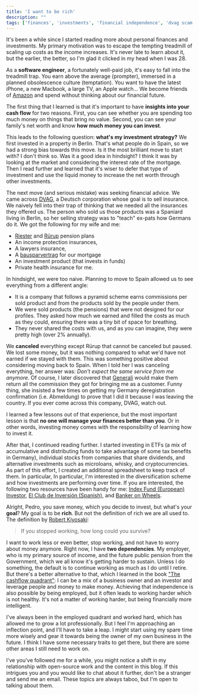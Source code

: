 ```yaml
---
title: 'I want to be rich'
description: ""
tags: ['finances', 'investments', 'financial independence', 'dvag scam']
---
```


It's been a while since I started reading more about personal finances and investments.
My primary motivation was to escape the tempting treadmill of scaling up costs as the income increases.
It's never late to learn about it,
but the earlier,
the better,
so I'm glad it clicked in my head when I was 28.

As a **software engineer**,
a fortunately well-paid job,
it's easy to fall into the treadmill trap.
You earn above the average (prompter),
immersed in a planned obsolescence culture (temptation).
You want to have the latest iPhone,
a new Macbook,
a large TV,
an Apple watch...
We become friends of [Amazon](https://amazon.com) and spend without thinking about our financial future.

The first thing that I learned is that it's important to have **insights into your cash flow** for two reasons.
First,
you can see whether you are spending too much money on things that bring no value.
Second, you can see your family's net worth and know **how much money you can invest**.

This leads to the following question: **what's my investment strategy?**
We first invested in a property in Berlin.
That's what people do in Spain,
so we had a strong bias towards this move.
Is it the most brilliant move to start with? I don't think so.
Was it a good idea in hindsight?
I think it was by looking at the market and considering the interest rate of the mortgage.
Then I read further and learned that it's wiser to defer that type of investment and use the liquid money to increase the net worth through other investments.

The next move (and serious mistake) was seeking financial advice.
We came across [DVAG](https://www.dvag.de/dvag/index.html),
a Deutsch corporation whose goal is to sell insurance.
We naively fell into their trap of thinking that we needed all the insurances they offered us.
The person who sold us those products was a Spaniard living in Berlin,
so her selling strategy was to "teach" ex-pats how Germans do it.
We got the following for my wife and me:

- [Riester](https://schlemann.com/altersvorsorge/riester-rente/riester-pension-english/) and [Rürup](https://www.bvi.de/en/about-funds/savings-and-provision-for-retirement/ruerup-pension/#:~:text=The%20'R%C3%BCrup'%2D%20pension%20is,with%20a%20fund%20savings%20plan.) pension plans
- An income protection insurances,
- A lawyers insurance,
- A [bausparvertrag](https://de.wikipedia.org/wiki/Bausparvertrag) for our mortgage
- An investment product (that invests in funds)
- Private health insurance for me.

In hindsight,
we were too naive.
Planning to move to Spain allowed us to see everything from a different angle:

- It is a company that follows a pyramid scheme earns commissions per sold product and from the products sold by the people under them.
- We were sold products (the pensions) that were not designed for our profiles. They asked how much we earned and filled the costs as much as they could, ensuring there was a tiny bit of space for breathing.
- They never shared the costs with us, and as you can imagine, they were pretty high (over 2% annually).

We **canceled** everything except Rürup that cannot be canceled but paused.
We lost some money,
but it was nothing compared to what we'd have not earned if we stayed with them.
This was something positive about considering moving back to Spain.
When I told her I was canceling everything,
her answer was:
_Don't expect the same service from me anymore._
Of course,
I later discovered that [Generali](https://www.generali.de/) would make them return all the commission they got for bringing me as a customer.
Funny thing,
she insisted a few times on getting my Germany deregistration confirmation (i.e. Abmeldung) to prove that I did it because I was leaving the country.
If you ever come across this company,
DVAG,
watch out.

I learned a few lessons out of that experience,
but the most important lesson is that **no one will manage your finances better than you**.
Or in other words,
investing money comes with the responsibility of learning how to invest it.

After that,
I continued reading further.
I started investing in ETFs (a mix of accumulative and distributing funds to take advantage of some tax benefits in Germany),
individual stocks from companies that share dividends,
and alternative investments such as microloans,
whisky,
and cryptocurrencies.
As part of this effort,
I created an additional spreadsheet to keep track of them.
In particular,
In particular, I'm interested in the diversification scheme and how investments are performing over time.
If you are interested,
the following two resources have been handy for me:
[Index Fund (European) Investor](https://indexfundinvestor.eu/),
[El Club de Inversión (Spanish)](https://www.elclubdeinversion.com/),
and [Banker on Wheels](https://www.bankeronwheels.com/).

Alright,
Pedro,
you save money,
which you decide to invest,
but what's your **goal**?
My goal is to be **rich**.
But not the definition of rich we are all used to.
The definition by [Robert Kiyosaki](https://en.wikipedia.org/wiki/Robert_Kiyosaki):

> If you stopped working, how long could you survive?

I want to work less or even better, stop working, and not have to worry about money anymore.
Right now,
I have **two dependencies**.
My employer,
who is my primary source of income,
and the future public pension from the Government,
which we all know it's getting harder to sustain.
Unless I do something,
the default is to continue working as much as I do until I retire.
But there's a better alternative to that,
which I learned in the book ["The cashflow quadrant"](https://www.amazon.de/Cashflow-Quadrant-Rich-dad-poor/dp/3898798836):
I can be a mix of a business owner and an investor and leverage people and money to make money.
Achieving that independence is also possible by being employed,
but it often leads to working harder which is not healthy.
It's not a matter of working harder,
but being financially more intelligent.

I've always been in the employed quadrant and worked hard,
which has allowed me to grow a lot professionally.
But I feel I'm approaching an inflection point,
and I'll have to take a leap.
I might start using my spare time more wisely and gear it towards being the owner of my own business in the future.
I think I have some necessary traits to get there,
but there are some other areas I still need to work on.

I've you've followed me for a while,
you might notice a shift in my relationship with open-source work and the content in this blog.
If this intrigues you and you would like to chat about it further,
don't be a stranger and send me an email.
These topics are always taboo,
but I'm open to talking about them.
